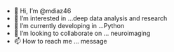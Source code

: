 - 👋 Hi, I’m @mdiaz46
- 👀 I’m interested in ...deep data analysis and research
- 🌱 I’m currently developing in ...Python 
- 💞️ I’m looking to collaborate on ... neuroimaging
- 📫 How to reach me ... message

<!---
mdiaz46/mdiaz46 is a ✨ special ✨ repository because its `README.md` (this file) appears on your GitHub profile.
You can click the Preview link to take a look at your changes.
--->
